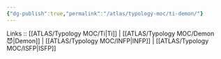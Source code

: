 ```yaml
---
{"dg-publish":true,"permalink":"/atlas/typology-moc/ti-demon/"}
---
```


Links :: [[ATLAS/Typology MOC/Ti\|Ti]] | [[ATLAS/Typology MOC/Demon 😈\|Demon]] | [[ATLAS/Typology MOC/INFP\|INFP]] | [[ATLAS/Typology MOC/ISFP\|ISFP]]
